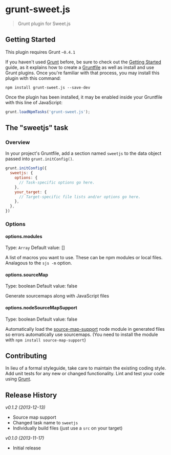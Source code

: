 # grunt-sweet.js

> Grunt plugin for Sweet.js

## Getting Started
This plugin requires Grunt `~0.4.1`

If you haven't used [Grunt](http://gruntjs.com/) before, be sure to check out the [Getting Started](http://gruntjs.com/getting-started) guide, as it explains how to create a [Gruntfile](http://gruntjs.com/sample-gruntfile) as well as install and use Grunt plugins. Once you're familiar with that process, you may install this plugin with this command:

```shell
npm install grunt-sweet.js --save-dev
```

Once the plugin has been installed, it may be enabled inside your Gruntfile with this line of JavaScript:

```js
grunt.loadNpmTasks('grunt-sweet.js');
```

## The "sweetjs" task

### Overview
In your project's Gruntfile, add a section named `sweetjs` to the data object passed into `grunt.initConfig()`.

```js
grunt.initConfig({
  sweetjs: {
    options: {
      // Task-specific options go here.
    },
    your_target: {
      // Target-specific file lists and/or options go here.
    },
  },
})
```

### Options

#### options.modules
Type: `Array`
Default value: []

A list of macros you want to use. These can be npm modules or local files. Analagous to the `sjs -m` option.

#### options.sourceMap
Type: boolean
Default value: false

Generate sourcemaps along with JavaScript files

#### options.nodeSourceMapSupport
Type: boolean
Default value: false

Automatically load the
[source-map-support](https://github.com/evanw/node-source-map-support)
node module in generated files so errors automatically use sourcemaps. (You need to install the module with `npm install source-map-support`)

## Contributing
In lieu of a formal styleguide, take care to maintain the existing coding style. Add unit tests for any new or changed functionality. Lint and test your code using [Grunt](http://gruntjs.com/).

## Release History

*v0.1.2 (2013-12-13)*
*    Source map support
*    Changed task name to `sweetjs`
*    Individually build files (just use a `src` on your target)

*v0.1.0 (2013-11-17)*
*    Initial release
